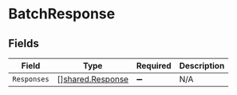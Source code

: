 # BatchResponse


## Fields

| Field                                                       | Type                                                        | Required                                                    | Description                                                 |
| ----------------------------------------------------------- | ----------------------------------------------------------- | ----------------------------------------------------------- | ----------------------------------------------------------- |
| `Responses`                                                 | [][shared.Response](../../../pkg/models/shared/response.md) | :heavy_minus_sign:                                          | N/A                                                         |